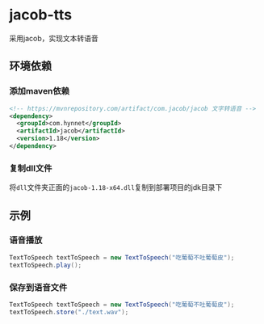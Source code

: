 # jacob-tts
采用jacob，实现文本转语音

## 环境依赖

### 添加maven依赖

```xml
<!-- https://mvnrepository.com/artifact/com.jacob/jacob 文字转语音 -->
<dependency>
  <groupId>com.hynnet</groupId>
  <artifactId>jacob</artifactId>
  <version>1.18</version>
</dependency>
```

### 复制dll文件

将`dll`文件夹正面的`jacob-1.18-x64.dll`复制到部署项目的jdk目录下

## 示例

### 语音播放

```java
TextToSpeech textToSpeech = new TextToSpeech("吃葡萄不吐葡萄皮");
textToSpeech.play();
```

### 保存到语音文件

```java
TextToSpeech textToSpeech = new TextToSpeech("吃葡萄不吐葡萄皮");
textToSpeech.store("./text.wav");
```